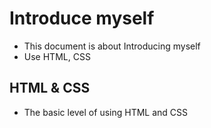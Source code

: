 # Introduce myself
- This document is about Introducing myself
- Use HTML, CSS

## HTML & CSS
- The basic level of using HTML and CSS
